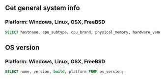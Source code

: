 ## Get general system info
### Platform: Windows, Linux, OSX, FreeBSD

```sql
SELECT hostname, cpu_subtype, cpu_brand, physical_memory, hardware_vendor,hardware_model FROM system_info;
```

## OS version
### Platform: Windows, Linux, OSX, FreeBSD

```sql
SELECT name, version, build, platform FROM os_version;
```